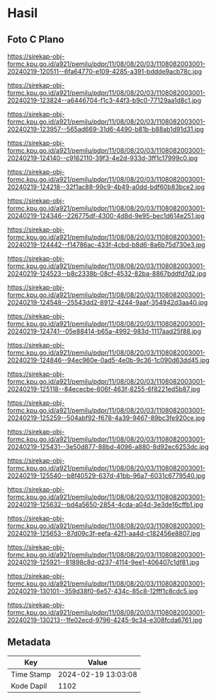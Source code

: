 # Hasil

## Foto C Plano

https://sirekap-obj-formc.kpu.go.id/a921/pemilu/pdpr/11/08/08/20/03/1108082003001-20240219-120511--6fa64770-e109-4285-a391-bddde9acb78c.jpg

https://sirekap-obj-formc.kpu.go.id/a921/pemilu/pdpr/11/08/08/20/03/1108082003001-20240219-123824--a6446704-f1c3-44f3-b9c0-77129aa1d8c1.jpg

https://sirekap-obj-formc.kpu.go.id/a921/pemilu/pdpr/11/08/08/20/03/1108082003001-20240219-123957--565ad669-31d6-4490-b81b-b88ab1d91d31.jpg

https://sirekap-obj-formc.kpu.go.id/a921/pemilu/pdpr/11/08/08/20/03/1108082003001-20240219-124140--c9162110-39f3-4e2d-933d-3ff1c17999c0.jpg

https://sirekap-obj-formc.kpu.go.id/a921/pemilu/pdpr/11/08/08/20/03/1108082003001-20240219-124218--32f1ac88-99c9-4b49-a0dd-bdf60b83bce2.jpg

https://sirekap-obj-formc.kpu.go.id/a921/pemilu/pdpr/11/08/08/20/03/1108082003001-20240219-124346--226775df-4300-4d8d-9e95-bec1d614e251.jpg

https://sirekap-obj-formc.kpu.go.id/a921/pemilu/pdpr/11/08/08/20/03/1108082003001-20240219-124442--f14786ac-433f-4cbd-b8d6-8a6b75d730e3.jpg

https://sirekap-obj-formc.kpu.go.id/a921/pemilu/pdpr/11/08/08/20/03/1108082003001-20240219-124523--b8c2338b-08cf-4532-82ba-8867bddfd7d2.jpg

https://sirekap-obj-formc.kpu.go.id/a921/pemilu/pdpr/11/08/08/20/03/1108082003001-20240219-124548--25543dd2-8912-4244-9aaf-354942d3aa40.jpg

https://sirekap-obj-formc.kpu.go.id/a921/pemilu/pdpr/11/08/08/20/03/1108082003001-20240219-124741--05e88414-b65a-4992-983d-1117aad25f88.jpg

https://sirekap-obj-formc.kpu.go.id/a921/pemilu/pdpr/11/08/08/20/03/1108082003001-20240219-124846--94ec960e-0ad5-4e0b-9c36-1c090d63dd45.jpg

https://sirekap-obj-formc.kpu.go.id/a921/pemilu/pdpr/11/08/08/20/03/1108082003001-20240219-125118--84ececbe-606f-463f-8255-6f8221ed5b87.jpg

https://sirekap-obj-formc.kpu.go.id/a921/pemilu/pdpr/11/08/08/20/03/1108082003001-20240219-125259--504abf92-f678-4a39-9467-89bc3fe920ce.jpg

https://sirekap-obj-formc.kpu.go.id/a921/pemilu/pdpr/11/08/08/20/03/1108082003001-20240219-125431--3e50d877-88bd-4096-a880-8d92ec6253dc.jpg

https://sirekap-obj-formc.kpu.go.id/a921/pemilu/pdpr/11/08/08/20/03/1108082003001-20240219-125540--b8f40529-637d-41bb-96a7-6031c6779540.jpg

https://sirekap-obj-formc.kpu.go.id/a921/pemilu/pdpr/11/08/08/20/03/1108082003001-20240219-125632--bd4a5650-2854-4cda-a04d-3e3de16cffb1.jpg

https://sirekap-obj-formc.kpu.go.id/a921/pemilu/pdpr/11/08/08/20/03/1108082003001-20240219-125653--87d09c3f-eefa-42f1-aa4d-c182456e8807.jpg

https://sirekap-obj-formc.kpu.go.id/a921/pemilu/pdpr/11/08/08/20/03/1108082003001-20240219-125921--81898c8d-d237-4114-9ee1-406407c1df81.jpg

https://sirekap-obj-formc.kpu.go.id/a921/pemilu/pdpr/11/08/08/20/03/1108082003001-20240219-130101--359d38f0-6e57-434c-85c8-12fff1c8cdc5.jpg

https://sirekap-obj-formc.kpu.go.id/a921/pemilu/pdpr/11/08/08/20/03/1108082003001-20240219-130213--1fe02ecd-9796-4245-9c34-e308fcda6761.jpg


## Metadata

| Key        | Value               |
| ---------- | ------------------- |
| Time Stamp | 2024-02-19 13:03:08 |
| Kode Dapil | 1102                |



